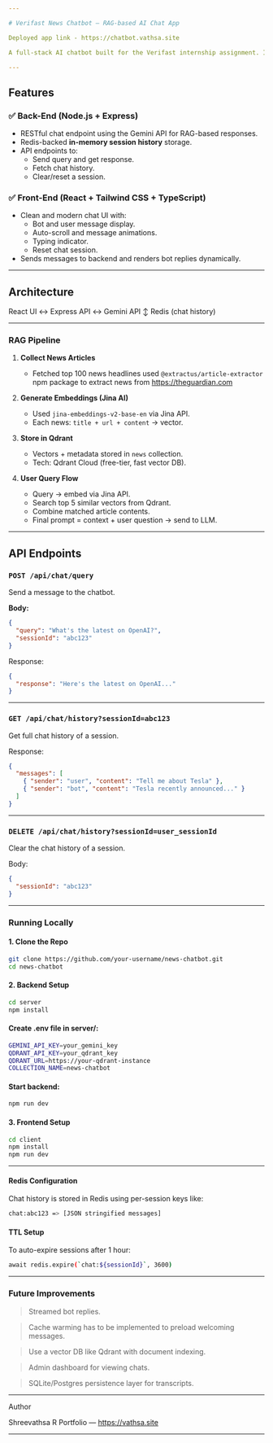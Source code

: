 ```yaml
---

# Verifast News Chatbot — RAG-based AI Chat App

Deployed app link - https://chatbot.vathsa.site

A full-stack AI chatbot built for the Verifast internship assignment. It uses a Retrieval-Augmented Generation (RAG) pipeline powered by **Gemini API Flash 1.5**, with Redis for chat history, and a React + Tailwind UI frontend. The chatbot helps users explore the latest news by querying relevant articles and generating intelligent summaries.

---
```


## Features

### ✅ Back-End (Node.js + Express)
- RESTful chat endpoint using the Gemini API for RAG-based responses.
- Redis-backed **in-memory session history** storage.
- API endpoints to:
  - Send query and get response.
  - Fetch chat history.
  - Clear/reset a session.

### ✅ Front-End (React + Tailwind CSS + TypeScript)
- Clean and modern chat UI with:
  - Bot and user message display.
  - Auto-scroll and message animations.
  - Typing indicator.
  - Reset chat session.
- Sends messages to backend and renders bot replies dynamically.

---

## Architecture

React UI ↔ Express API ↔ Gemini API ↕ Redis (chat history)

---

### RAG Pipeline

1. **Collect News Articles**
   - Fetched top 100 news headlines used `@extractus/article-extractor` npm package to extract news from https://theguardian.com

2. **Generate Embeddings (Jina AI)**
   - Used `jina-embeddings-v2-base-en` via Jina API.
   - Each news: `title + url + content` → vector.

3. **Store in Qdrant**
   - Vectors + metadata stored in `news` collection.
   - Tech: Qdrant Cloud (free-tier, fast vector DB).

4. **User Query Flow**
   - Query → embed via Jina API.
   - Search top 5 similar vectors from Qdrant.
   - Combine matched article contents.
   - Final prompt = context + user question → send to LLM.

---

## API Endpoints

### `POST /api/chat/query`
Send a message to the chatbot.

**Body:**
```json
{
  "query": "What's the latest on OpenAI?",
  "sessionId": "abc123"
}
```
Response:
```json
{
  "response": "Here's the latest on OpenAI..."
}
```

---

### `GET /api/chat/history?sessionId=abc123`

Get full chat history of a session.

Response:
```json
{
  "messages": [
    { "sender": "user", "content": "Tell me about Tesla" },
    { "sender": "bot", "content": "Tesla recently announced..." }
  ]
}
```

---

### `DELETE /api/chat/history?sessionId=user_sessionId`

Clear the chat history of a session.

Body:
```json
{
  "sessionId": "abc123"
}
```
---

### Running Locally

#### 1. Clone the Repo
```bash
git clone https://github.com/your-username/news-chatbot.git
cd news-chatbot
```
#### 2. Backend Setup
```bash
cd server
npm install
```
#### Create .env file in server/:
```bash
GEMINI_API_KEY=your_gemini_key
QDRANT_API_KEY=your_qdrant_key
QDRANT_URL=https://your-qdrant-instance
COLLECTION_NAME=news-chatbot
```
#### Start backend:
```bash
npm run dev
```
#### 3. Frontend Setup
```bash
cd client
npm install
npm run dev
```

---

#### Redis Configuration

Chat history is stored in Redis using per-session keys like:
```bash
chat:abc123 => [JSON stringified messages]
```
#### TTL Setup

To auto-expire sessions after 1 hour:
```bash
await redis.expire(`chat:${sessionId}`, 3600)
```
---

### Future Improvements

> Streamed bot replies.

> Cache warming has to be implemented to preload welcoming messages. 

> Use a vector DB like Qdrant with document indexing.

> Admin dashboard for viewing chats.

> SQLite/Postgres persistence layer for transcripts.


---

Author

Shreevathsa R
Portfolio — https://vathsa.site

---

